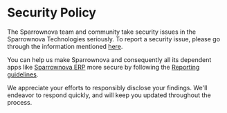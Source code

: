 # Security Policy

The Sparrownova team and community take security issues in the Sparrownova Technologies seriously. To report a security issue, please go through the information mentioned [here](https://sparrownova.com/security).

You can help us make Sparrownova and consequently all its dependent apps like [Sparrownova ERP](https://sparrownova.com) more secure by following the [Reporting guidelines](https://sparrownova.com/security).

We appreciate your efforts to responsibly disclose your findings. We'll endeavor to respond quickly, and will keep you updated throughout the process.
